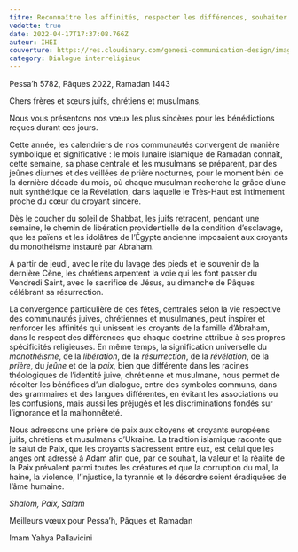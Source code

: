 ```yaml
---
titre: Reconnaître les affinités, respecter les différences, souhaiter la paix
vedette: true
date: 2022-04-17T17:37:08.766Z
auteur: IHEI
couverture: https://res.cloudinary.com/genesi-communication-design/image/upload/v1650217922/ihei/files/784260_urekpt.jpg
category: Dialogue interreligieux
---
```

Pessa’h 5782, Pâques 2022, Ramadan 1443

Chers frères et s&oelig;urs juifs, chrétiens et musulmans,

Nous vous présentons nos vœux les plus sincères pour les bénédictions reçues durant ces jours.

Cette année, les calendriers de nos communautés convergent de manière symbolique et significative&nbsp;: le mois lunaire islamique de Ramadan connaît, cette semaine, sa phase centrale et les musulmans se préparent, par des jeûnes diurnes et des veillées de prière nocturnes, pour le moment béni de la dernière décade du mois, où chaque musulman recherche la grâce d’une nuit synthétique de la Révélation, dans laquelle le Très-Haut est intimement proche du c&oelig;ur du croyant sincère.

Dès le coucher du soleil de Shabbat, les juifs retracent, pendant une semaine, le chemin de libération providentielle de la condition d’esclavage, que les païens et les idolâtres de l’Égypte ancienne imposaient aux croyants du monothéisme instauré par Abraham.

A partir de jeudi, avec le rite du lavage des pieds et le souvenir de la dernière Cène, les chrétiens arpentent la voie qui les font passer du Vendredi Saint, avec le sacrifice de Jésus, au dimanche de Pâques célébrant sa résurrection.

La convergence particulière de ces fêtes, centrales selon la vie respective des communautés juives, chrétiennes et musulmanes, peut inspirer et renforcer les affinités qui unissent les croyants de la famille d’Abraham, dans le respect des différences que chaque doctrine attribue à ses propres spécificités religieuses. En même temps, la signification universelle du *monothéisme*, de la *libération*, de la *résurrection*, de la *révélation*, de la *prière*, du *jeûne* et de la *paix*, bien que différente dans les racines théologiques de l’identité juive, chrétienne et musulmane, nous permet de récolter les bénéfices d’un dialogue, entre des symboles communs, dans des grammaires et des langues différentes, en évitant les associations ou les confusions, mais aussi les préjugés et les discriminations fondés sur l’ignorance et la malhonnêteté.

Nous adressons une prière de paix aux citoyens et croyants européens juifs, chrétiens et musulmans d’Ukraine. La tradition islamique raconte que le salut de Paix, que les croyants s’adressent entre eux, est celui que les anges ont adressé à Adam afin que, par ce souhait, la valeur et la réalité de la Paix prévalent parmi toutes les créatures et que la corruption du mal, la haine, la violence, l’injustice, la tyrannie et le désordre soient éradiquées de l’âme humaine.

*Shalom, Paix, Salam*

Meilleurs v&oelig;ux pour Pessa’h, Pâques et Ramadan

Imam Yahya Pallavicini